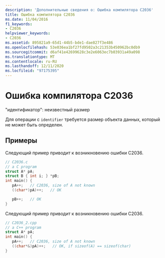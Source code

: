 ```yaml
---
description: 'Дополнительные сведения о: Ошибка компилятора C2036'
title: Ошибка компилятора C2036
ms.date: 11/04/2016
f1_keywords:
- C2036
helpviewer_keywords:
- C2036
ms.assetid: 895821a9-65d1-44b5-bde1-dae827f3e486
ms.openlocfilehash: 53e036ea1bf27fd9502a3c21353b450962bc0db9
ms.sourcegitcommit: d6af41e42699628c3e2e6063ec7b03931a49a098
ms.translationtype: MT
ms.contentlocale: ru-RU
ms.lasthandoff: 12/11/2020
ms.locfileid: "97175395"
---
```

# <a name="compiler-error-c2036"></a>Ошибка компилятора C2036

"идентификатор": неизвестный размер

Для операции с `identifier` требуется размер объекта данных, который не может быть определен.

## <a name="examples"></a>Примеры

Следующий пример приводит к возникновению ошибки C2036.

```c
// C2036.c
// a C program
struct A* pA;
struct B { int i; } *pB;
int main() {
   pA++;   // C2036, size of A not known
   ((char*)pA)++;   // OK

   pB++;   // OK
}
```

Следующий пример приводит к возникновению ошибки C2036.

```cpp
// C2036_2.cpp
// a C++ program
struct A* pA;
int main() {
   pA++;   // C2036, size of A not known
   ((char*&)pA)++;   // OK, if sizeof(A) == sizeof(char)
}
```
